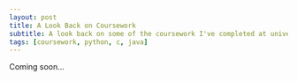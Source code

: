 ```yaml
---
layout: post
title: A Look Back on Coursework
subtitle: A look back on some of the coursework I've completed at university, and my thoughts on it.
tags: [coursework, python, c, java]
---
```

Coming soon...